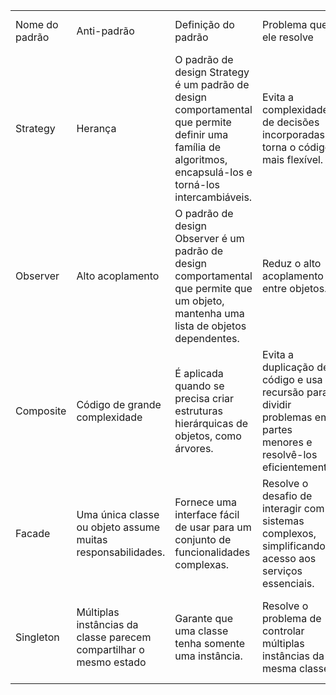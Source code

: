 <table>
    <tr>
        <td>Nome do padrão</td>
        <td>Anti-padrão</td>
        <td>Definição do padrão</td>
        <td>Problema que ele resolve</td>
        <td>Onde é utilizado na arquitetura Java</td>
    </tr>
    <tr>
        <td>Strategy</td>
        <td>Herança</td>
        <td>O padrão de design Strategy é um padrão de design comportamental que permite definir uma família de algoritmos, encapsulá-los e torná-los intercambiáveis.</td>
        <td>Evita a complexidade de decisões incorporadas e torna o código mais flexível.</td>
        <td>Usado em Java para gerenciar estratégias de roteamento de rede, flexibilidade.</td>
    </tr>
    </tr>
    <tr>
        <td>Observer</td>
        <td>Alto acoplamento</td>
        <td>O padrão de design Observer é um padrão de design comportamental que permite que um objeto, mantenha uma lista de objetos dependentes.</td>
        <td>Reduz o alto acoplamento entre objetos.</td>
        <td>Usado em Java para atualizar automaticamente interfaces de usuário em tempo real e também manter consistência de dados.</td>
    </tr>
    <tr>
        <td>Composite</td>
        <td>Código de grande complexidade</td>
        <td>É aplicada quando se precisa criar estruturas hierárquicas de objetos, como árvores.</td>
        <td>Evita a duplicação de código e usa a recursão para dividir problemas em partes menores e resolvê-los eficientemente.</td>
        <td>Usado em Java para representar estruturas de documentos, criar árvores de categorias, etc.</td>
    </tr>
    <tr>
        <td>Facade</td>
        <td>Uma única classe ou objeto assume muitas responsabilidades.</td>
        <td>Fornece uma interface fácil de usar para um conjunto de funcionalidades complexas.</td>
        <td>Resolve o desafio de interagir com sistemas complexos, simplificando o acesso aos serviços essenciais.</td>
        <td>Em java é usado em sistemas de gerenciamento de banco de dados, operações de banco de dados, etc.</td>
    </tr>
    <tr>
        <td>Singleton</td>
        <td>Múltiplas instâncias da classe parecem compartilhar o mesmo estado</td>
        <td>Garante que uma classe tenha somente uma instância.</td>
        <td>Resolve o problema de controlar múltiplas instâncias da mesma classe.</td>
        <td>Em java é usado para gerenciar recursos compartilhados, configurações de aplicativos globais, etc.</td>
    </tr>
</table>